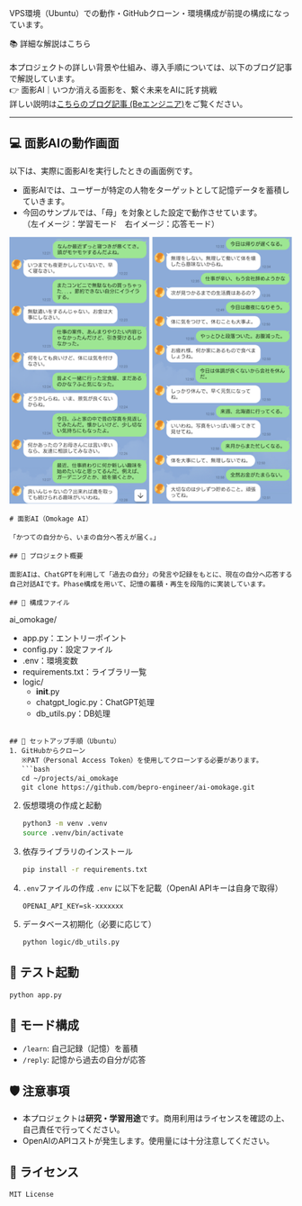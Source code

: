 VPS環境（Ubuntu）での動作・GitHubクローン・環境構成が前提の構成になっています。

📚 詳細な解説はこちら<br><br>
本プロジェクトの詳しい背景や仕組み、導入手順については、以下のブログ記事で解説しています。<br>
👉 面影AI｜いつか消える面影を、繋ぐ未来をAIに託す挑戦<br>
詳しい説明は<a href="https://www.pmi-sfbac.org/category/product/ai-omokage-system/" target="_blank">こちらのブログ記事 (Beエンジニア)</a>をご覧ください。

---
## 💻 面影AIの動作画面

以下は、実際に面影AIを実行したときの画面例です。<br>
- 面影AIでは、ユーザーが特定の人物をターゲットとして記憶データを蓄積していきます。<br>
- 今回のサンプルでは、「母」を対象とした設定で動作させています。<br>
（左イメージ：学習モード　右イメージ：応答モード）

<div align="center">
  <img src="https://github.com/bepro-engineer/ai-omokage/raw/main/images/omokage_screen.png" width="600">
</div>

```plaintext
# 面影AI（Omokage AI）

「かつての自分から、いまの自分へ答えが届く。」

## 📌 プロジェクト概要

面影AIは、ChatGPTを利用して「過去の自分」の発言や記録をもとに、現在の自分へ応答する自己対話AIです。Phase構成を用いて、記憶の蓄積・再生を段階的に実装しています。

## 🧩 構成ファイル
```
ai_omokage/
  - app.py：エントリーポイント
  - config.py：設定ファイル
  - .env：環境変数
  - requirements.txt：ライブラリ一覧
  - logic/
    - __init__.py
    - chatgpt_logic.py：ChatGPT処理
    - db_utils.py：DB処理
```

## 🚀 セットアップ手順（Ubuntu）
1. GitHubからクローン  
   ※PAT（Personal Access Token）を使用してクローンする必要があります。
   ```bash
   cd ~/projects/ai_omokage
   git clone https://github.com/bepro-engineer/ai-omokage.git
````

2. 仮想環境の作成と起動
   ```bash
   python3 -m venv .venv
   source .venv/bin/activate
   ```

3. 依存ライブラリのインストール
   ```bash
   pip install -r requirements.txt
   ```

4. `.env`ファイルの作成
   `.env` に以下を記載（OpenAI APIキーは自身で取得）
   ```
   OPENAI_API_KEY=sk-xxxxxxx
   ```

5. データベース初期化（必要に応じて）
   ```bash
   python logic/db_utils.py
   ```

## 🧪 テスト起動
```bash
python app.py
```

## 💬 モード構成
* `/learn`: 自己記録（記憶）を蓄積
* `/reply`: 記憶から過去の自分が応答

## 🛡️ 注意事項
* 本プロジェクトは**研究・学習用途**です。商用利用はライセンスを確認の上、自己責任で行ってください。
* OpenAIのAPIコストが発生します。使用量には十分注意してください。

## 📝 ライセンス
```plaintext
MIT License
```
